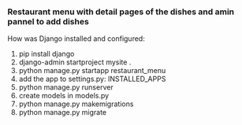 ### Restaurant menu with detail pages of the dishes and amin pannel to add dishes


How was Django installed and configured:
1. pip install django
2. django-admin startproject mysite .
3. python manage.py startapp restaurant_menu
4. add the app to settings.py: INSTALLED_APPS
5. python manage.py runserver
6. create models in models.py
7. python manage.py makemigrations
8. python manage.py migrate
